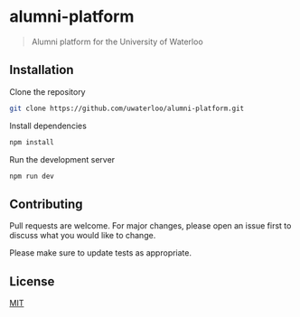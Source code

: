 # alumni-platform
> Alumni platform for the University of Waterloo

## Installation

Clone the repository

```bash
git clone https://github.com/uwaterloo/alumni-platform.git
```

Install dependencies

```bash
npm install
```

Run the development server

```bash
npm run dev
```

## Contributing

Pull requests are welcome. For major changes, please open an issue first to discuss what you would like to change.

Please make sure to update tests as appropriate.

## License

[MIT](https://choosealicense.com/licenses/mit/)

